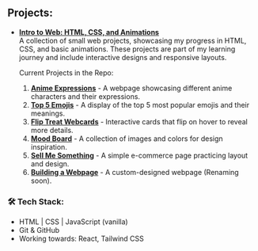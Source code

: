 ## Projects:
- **[Intro to Web: HTML, CSS, and Animations](https://github.com/ShineVaish14/Introduction-to-web)**  
   A collection of small web projects, showcasing my progress in HTML, CSS, and basic animations. These projects are part of my learning journey and include interactive designs and responsive layouts.
   
   Current Projects in the Repo:
   1. **[Anime Expressions](https://github.com/ShineVaish14/Introduction-to-web/tree/main/anime-expressions)** - A webpage showcasing different anime characters and their expressions.
   2. **[Top 5 Emojis](https://github.com/ShineVaish14/Introduction-to-web/tree/main/top-5-emojis)** - A display of the top 5 most popular emojis and their meanings.
   3. **[Flip Treat Webcards](https://github.com/ShineVaish14/Introduction-to-web/tree/main/flip-treat-webcards)** - Interactive cards that flip on hover to reveal more details.
   4. **[Mood Board](https://github.com/ShineVaish14/Introduction-to-web/tree/main/mood-board)** - A collection of images and colors for design inspiration.
   5. **[Sell Me Something](https://github.com/ShineVaish14/Introduction-to-web/tree/main/sell-me-something)** - A simple e-commerce page practicing layout and design.
   6. **[Building a Webpage](https://github.com/ShineVaish14/Introduction-to-web/tree/main/building-a-webpage)** - A custom-designed webpage (Renaming soon).

### 🛠️ Tech Stack:
- HTML | CSS | JavaScript (vanilla)
- Git & GitHub
- Working towards: React, Tailwind CSS

